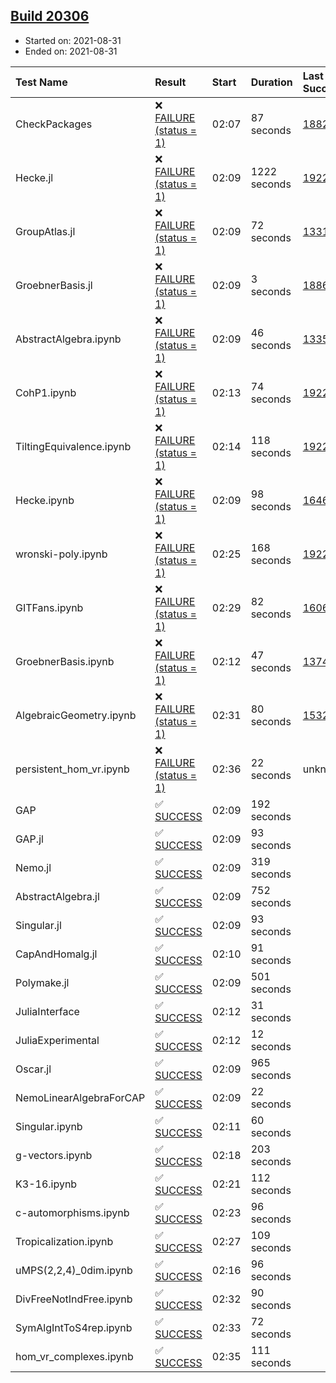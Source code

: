 ## [Build 20306](https://oscarci.mathematik.uni-kl.de/job/oscar/20306/)

* Started on: 2021-08-31
* Ended on: 2021-08-31

| Test Name    | Result | Start | Duration | Last Success | First Failure |
|:-------------|:-------|:------|:---------|:-------------|:--------------|
| CheckPackages | ❌ [FAILURE (status = 1)](https://oscarci.mathematik.uni-kl.de/job/oscar/20306/artifact/logs/build-20306/CheckPackages.log) | 02:07 | 87 seconds | [18822](https://oscarci.mathematik.uni-kl.de/job/oscar/18822/) | [18823](https://oscarci.mathematik.uni-kl.de/job/oscar/18823/) |
| Hecke.jl | ❌ [FAILURE (status = 1)](https://oscarci.mathematik.uni-kl.de/job/oscar/20306/artifact/logs/build-20306/Hecke.jl.log) | 02:09 | 1222 seconds | [19222](https://oscarci.mathematik.uni-kl.de/job/oscar/19222/) | [20152](https://oscarci.mathematik.uni-kl.de/job/oscar/20152/) |
| GroupAtlas.jl | ❌ [FAILURE (status = 1)](https://oscarci.mathematik.uni-kl.de/job/oscar/20306/artifact/logs/build-20306/GroupAtlas.jl.log) | 02:09 | 72 seconds | [13311](https://oscarci.mathematik.uni-kl.de/job/oscar/13311/) | [13312](https://oscarci.mathematik.uni-kl.de/job/oscar/13312/) |
| GroebnerBasis.jl | ❌ [FAILURE (status = 1)](https://oscarci.mathematik.uni-kl.de/job/oscar/20306/artifact/logs/build-20306/GroebnerBasis.jl.log) | 02:09 | 3 seconds | [18864](https://oscarci.mathematik.uni-kl.de/job/oscar/18864/) | [18865](https://oscarci.mathematik.uni-kl.de/job/oscar/18865/) |
| AbstractAlgebra.ipynb | ❌ [FAILURE (status = 1)](https://oscarci.mathematik.uni-kl.de/job/oscar/20306/artifact/logs/build-20306/AbstractAlgebra.ipynb.log) | 02:09 | 46 seconds | [13355](https://oscarci.mathematik.uni-kl.de/job/oscar/13355/) | [13356](https://oscarci.mathematik.uni-kl.de/job/oscar/13356/) |
| CohP1.ipynb | ❌ [FAILURE (status = 1)](https://oscarci.mathematik.uni-kl.de/job/oscar/20306/artifact/logs/build-20306/CohP1.ipynb.log) | 02:13 | 74 seconds | [19222](https://oscarci.mathematik.uni-kl.de/job/oscar/19222/) | [20152](https://oscarci.mathematik.uni-kl.de/job/oscar/20152/) |
| TiltingEquivalence.ipynb | ❌ [FAILURE (status = 1)](https://oscarci.mathematik.uni-kl.de/job/oscar/20306/artifact/logs/build-20306/TiltingEquivalence.ipynb.log) | 02:14 | 118 seconds | [19222](https://oscarci.mathematik.uni-kl.de/job/oscar/19222/) | [20152](https://oscarci.mathematik.uni-kl.de/job/oscar/20152/) |
| Hecke.ipynb | ❌ [FAILURE (status = 1)](https://oscarci.mathematik.uni-kl.de/job/oscar/20306/artifact/logs/build-20306/Hecke.ipynb.log) | 02:09 | 98 seconds | [16463](https://oscarci.mathematik.uni-kl.de/job/oscar/16463/) | [16464](https://oscarci.mathematik.uni-kl.de/job/oscar/16464/) |
| wronski-poly.ipynb | ❌ [FAILURE (status = 1)](https://oscarci.mathematik.uni-kl.de/job/oscar/20306/artifact/logs/build-20306/wronski-poly.ipynb.log) | 02:25 | 168 seconds | [19222](https://oscarci.mathematik.uni-kl.de/job/oscar/19222/) | [20152](https://oscarci.mathematik.uni-kl.de/job/oscar/20152/) |
| GITFans.ipynb | ❌ [FAILURE (status = 1)](https://oscarci.mathematik.uni-kl.de/job/oscar/20306/artifact/logs/build-20306/GITFans.ipynb.log) | 02:29 | 82 seconds | [16068](https://oscarci.mathematik.uni-kl.de/job/oscar/16068/) | [16069](https://oscarci.mathematik.uni-kl.de/job/oscar/16069/) |
| GroebnerBasis.ipynb | ❌ [FAILURE (status = 1)](https://oscarci.mathematik.uni-kl.de/job/oscar/20306/artifact/logs/build-20306/GroebnerBasis.ipynb.log) | 02:12 | 47 seconds | [13748](https://oscarci.mathematik.uni-kl.de/job/oscar/13748/) | [13749](https://oscarci.mathematik.uni-kl.de/job/oscar/13749/) |
| AlgebraicGeometry.ipynb | ❌ [FAILURE (status = 1)](https://oscarci.mathematik.uni-kl.de/job/oscar/20306/artifact/logs/build-20306/AlgebraicGeometry.ipynb.log) | 02:31 | 80 seconds | [15322](https://oscarci.mathematik.uni-kl.de/job/oscar/15322/) | [15323](https://oscarci.mathematik.uni-kl.de/job/oscar/15323/) |
| persistent_hom_vr.ipynb | ❌ [FAILURE (status = 1)](https://oscarci.mathematik.uni-kl.de/job/oscar/20306/artifact/logs/build-20306/persistent_hom_vr.ipynb.log) | 02:36 | 22 seconds | unknown | unknown |
| GAP | ✅ [SUCCESS](https://oscarci.mathematik.uni-kl.de/job/oscar/20306/artifact/logs/build-20306/GAP.log) | 02:09 | 192 seconds |  |  |
| GAP.jl | ✅ [SUCCESS](https://oscarci.mathematik.uni-kl.de/job/oscar/20306/artifact/logs/build-20306/GAP.jl.log) | 02:09 | 93 seconds |  |  |
| Nemo.jl | ✅ [SUCCESS](https://oscarci.mathematik.uni-kl.de/job/oscar/20306/artifact/logs/build-20306/Nemo.jl.log) | 02:09 | 319 seconds |  |  |
| AbstractAlgebra.jl | ✅ [SUCCESS](https://oscarci.mathematik.uni-kl.de/job/oscar/20306/artifact/logs/build-20306/AbstractAlgebra.jl.log) | 02:09 | 752 seconds |  |  |
| Singular.jl | ✅ [SUCCESS](https://oscarci.mathematik.uni-kl.de/job/oscar/20306/artifact/logs/build-20306/Singular.jl.log) | 02:09 | 93 seconds |  |  |
| CapAndHomalg.jl | ✅ [SUCCESS](https://oscarci.mathematik.uni-kl.de/job/oscar/20306/artifact/logs/build-20306/CapAndHomalg.jl.log) | 02:10 | 91 seconds |  |  |
| Polymake.jl | ✅ [SUCCESS](https://oscarci.mathematik.uni-kl.de/job/oscar/20306/artifact/logs/build-20306/Polymake.jl.log) | 02:09 | 501 seconds |  |  |
| JuliaInterface | ✅ [SUCCESS](https://oscarci.mathematik.uni-kl.de/job/oscar/20306/artifact/logs/build-20306/JuliaInterface.log) | 02:12 | 31 seconds |  |  |
| JuliaExperimental | ✅ [SUCCESS](https://oscarci.mathematik.uni-kl.de/job/oscar/20306/artifact/logs/build-20306/JuliaExperimental.log) | 02:12 | 12 seconds |  |  |
| Oscar.jl | ✅ [SUCCESS](https://oscarci.mathematik.uni-kl.de/job/oscar/20306/artifact/logs/build-20306/Oscar.jl.log) | 02:09 | 965 seconds |  |  |
| NemoLinearAlgebraForCAP | ✅ [SUCCESS](https://oscarci.mathematik.uni-kl.de/job/oscar/20306/artifact/logs/build-20306/NemoLinearAlgebraForCAP.log) | 02:09 | 22 seconds |  |  |
| Singular.ipynb | ✅ [SUCCESS](https://oscarci.mathematik.uni-kl.de/job/oscar/20306/artifact/logs/build-20306/Singular.ipynb.log) | 02:11 | 60 seconds |  |  |
| g-vectors.ipynb | ✅ [SUCCESS](https://oscarci.mathematik.uni-kl.de/job/oscar/20306/artifact/logs/build-20306/g-vectors.ipynb.log) | 02:18 | 203 seconds |  |  |
| K3-16.ipynb | ✅ [SUCCESS](https://oscarci.mathematik.uni-kl.de/job/oscar/20306/artifact/logs/build-20306/K3-16.ipynb.log) | 02:21 | 112 seconds |  |  |
| c-automorphisms.ipynb | ✅ [SUCCESS](https://oscarci.mathematik.uni-kl.de/job/oscar/20306/artifact/logs/build-20306/c-automorphisms.ipynb.log) | 02:23 | 96 seconds |  |  |
| Tropicalization.ipynb | ✅ [SUCCESS](https://oscarci.mathematik.uni-kl.de/job/oscar/20306/artifact/logs/build-20306/Tropicalization.ipynb.log) | 02:27 | 109 seconds |  |  |
| uMPS(2,2,4)_0dim.ipynb | ✅ [SUCCESS](https://oscarci.mathematik.uni-kl.de/job/oscar/20306/artifact/logs/build-20306/uMPS-2-2-4-_0dim.ipynb.log) | 02:16 | 96 seconds |  |  |
| DivFreeNotIndFree.ipynb | ✅ [SUCCESS](https://oscarci.mathematik.uni-kl.de/job/oscar/20306/artifact/logs/build-20306/DivFreeNotIndFree.ipynb.log) | 02:32 | 90 seconds |  |  |
| SymAlgIntToS4rep.ipynb | ✅ [SUCCESS](https://oscarci.mathematik.uni-kl.de/job/oscar/20306/artifact/logs/build-20306/SymAlgIntToS4rep.ipynb.log) | 02:33 | 72 seconds |  |  |
| hom_vr_complexes.ipynb | ✅ [SUCCESS](https://oscarci.mathematik.uni-kl.de/job/oscar/20306/artifact/logs/build-20306/hom_vr_complexes.ipynb.log) | 02:35 | 111 seconds |  |  |
